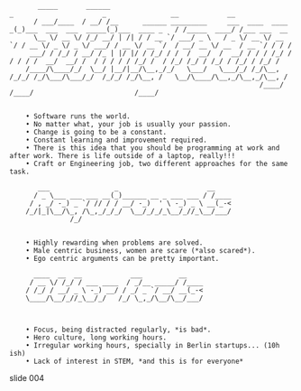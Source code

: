            _____       ______                                               _                      _                __            __
          / ___/____  / __/ /__      ______ _________     ___  ____  ____ _(_)___  ___  ___  _____(_)___  ____ _   / /_____  ____/ /___ ___  __
          \__ \/ __ \/ /_/ __/ | /| / / __ `/ ___/ _ \   / _ \/ __ \/ __ `/ / __ \/ _ \/ _ \/ ___/ / __ \/ __ `/  / __/ __ \/ __  / __ `/ / / /
         ___/ / /_/ / __/ /_ | |/ |/ / /_/ / /  /  __/  /  __/ / / / /_/ / / / / /  __/  __/ /  / / / / / /_/ /  / /_/ /_/ / /_/ / /_/ / /_/ /
        /____/\____/_/  \__/ |__/|__/\__,_/_/   \___/   \___/_/ /_/\__, /_/_/ /_/\___/\___/_/  /_/_/ /_/\__, /   \__/\____/\__,_/\__,_/\__, /
                                                                  /____/                               /____/                         /____/


        • Software runs the world.
        • No matter what, your job is usually your passion.
        • Change is going to be a constant.
        • Constant learning and improvement required.
        • There is this idea that you should be programming at work and after work. There is life outside of a laptop, really!!!
        • Craft or Engineering job, two different approaches for the same task.

           ___                _                      __
          / _ \___ ___ ___ __(_)______ __ _ ___ ___ / /____
         / , _/ -_) _ `/ // / / __/ -_)  ' \ -_) _ \ __(_-<
        /_/|_|\__/\_, /\_,_/_/_/  \__/_/_/_\__/_//_\__/___/
                   /_/


        • Highly rewarding when problems are solved.
        • Male centric business, women are scare (*also scared*).
        • Ego centric arguments can be pretty important.

          ____  __  __            ___         __
         / __ \/ /_/ / ___ ____  / _/__ _____/ /____
        / /_/ / __/ _ \ -_) __/ / _/ _ `/ __/ __(_-<
        \____/\__/_//_\__/_/   /_/ \_,_/\__/\__/___/



        • Focus, being distracted regularly, *is bad*.
        • Hero culture, long working hours.
        • Irregular working hours, specially in Berlin startups... (10h ish)
        • Lack of interest in STEM, *and this is for everyone*

















































































slide 004
